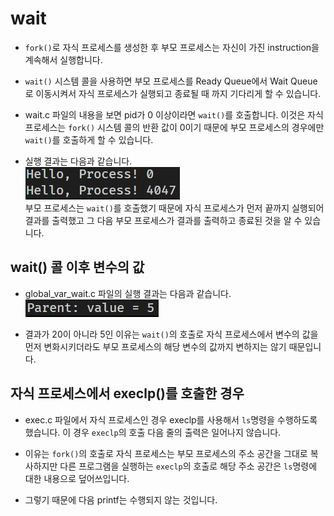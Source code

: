 # wait

- `fork()`로 자식 프로세스를 생성한 후 부모 프로세스는 자신이 가진 instruction을 계속해서 실행합니다. 

- `wait()` 시스템 콜을 사용하면 부모 프로세스를 Ready Queue에서 Wait Queue로 이동시켜서 자식 프로세스가 실행되고 종료될 때 까지 기다리게 할 수 있습니다.

- wait.c 파일의 내용을 보면 pid가 0 이상이라면 `wait()`를 호출합니다. 이것은 자식 프로세스는 `fork()` 시스템 콜의 반환 값이 0이기 때문에 부모 프로세스의 경우에만 `wait()`를 호출하게 할 수 있습니다.

- 실행 결과는 다음과 같습니다.            
  ![image](../img/wait.JPG)         
  부모 프로세스는 `wait()`를 호출했기 때문에 자식 프로세스가 먼저 끝까지 실행되어 결과를 출력했고 그 다음 부모 프로세스가 결과를 출력하고 종료된 것을 알 수 있습니다.

## wait() 콜 이후 변수의 값

- global_var_wait.c 파일의 실행 결과는 다음과 같습니다.         
  ![image](../img/global_var_wait.JPG)

- 결과가 20이 아니라 5인 이유는 `wait()`의 호출로 자식 프로세스에서 변수의 값을 먼저 변화시키더라도 부모 프로세스의 해당 변수의 값까지 변하지는 않기 때문입니다.

## 자식 프로세스에서 execlp()를 호출한 경우

- exec.c 파일에서 자식 프로세스인 경우 execlp를 사용해서 `ls`명령을 수행하도록 했습니다. 이 경우 `execlp`의 호출 다음 줄의 출력은 일어나지 않습니다.

- 이유는 `fork()`의 호출로 자식 프로세스는 부모 프로세스의 주소 공간을 그대로 복사하지만 다른 프로그램을 실행하는 `execlp`의 호출로 해당 주소 공간은 `ls`명령에 대한 내용으로 덮어쓰입니다. 

- 그렇기 때문에 다음 printf는 수행되지 않는 것입니다.